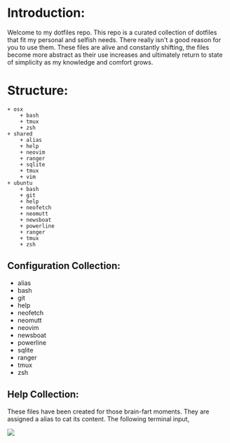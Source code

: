 # Introduction:
Welcome to my dotfiles repo. This repo is a curated collection of dotfiles that fit my personal and selfish needs.
There really isn't a good reason for you to use them. These files are alive and constantly shifting, the files
become more abstract as their use increases and ultimately return to state of simplicity as my knowledge and comfort
grows.

# Structure:
    + osx
        + bash
        + tmux
        + zsh
    + shared
        + alias
        + help
        + neovim
        + ranger
        + sqlite
        + tmux
        + vim
    + ubuntu
        + bash
        + git
        + help
        + neofetch
        + neomutt
        + newsboat
        + powerline
        + ranger
        + tmux
        + zsh

## Configuration Collection:
* alias
* bash
* git
* help
* neofetch
* neomutt
* neovim
* newsboat
* powerline
* sqlite
* ranger
* tmux
* zsh

## Help Collection:
These files have been created for those brain-fart moments. They are assigned a
alias to cat its content. The following terminal input,

![](https://media.giphy.com/media/w90V9nosRSkbxzB3dy/giphy.gif)

